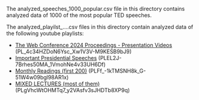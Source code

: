 The analyzed_speeches_1000_popular.csv file in this directory contains analyzed data of 1000 of the most popular TED speeches.

The analyzed_playilst_....csv files in this directory contain analyzed data of the following youtube playlists:
- [The Web Conference 2024 Proceedings - Presentation Videos](https://www.youtube.com/playlist?list=PL_4c34HZDoN6Ysc_Xw1V3V-M9KESB9bJ9) (PL_4c34HZDoN6Ysc_Xw1V3V-M9KESB9bJ9)
- [Important Presidential Speeches](https://www.youtube.com/playlist?list=PLEL2J-7Brhes50MA_1VmohNe4v33UH6Df) (PLEL2J-7Brhes50MA_1VmohNe4v33UH6Df)
- [Monthly Readings (first 200)](https://www.youtube.com/playlist?list=PLFf_-1kTMSNH8k_G-51W4w09bgl98AR1x) (PLFf_-1kTMSNH8k_G-51W4w09bgl98AR1x)
- [MIXED LECTURES (most of them)](https://www.youtube.com/playlist?list=PLgVhcWtOHMTq7_y2VAsfv3sJHDTb8XP9q) (PLgVhcWtOHMTq7_y2VAsfv3sJHDTb8XP9q)